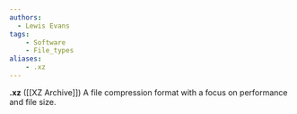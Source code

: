 ```yaml
---
authors:
  - Lewis Evans
tags:
    - Software
    - File_types
aliases:
    - .xz
---
```

**.xz** ([[XZ Archive]]) A file compression format with a focus on performance and file size.
